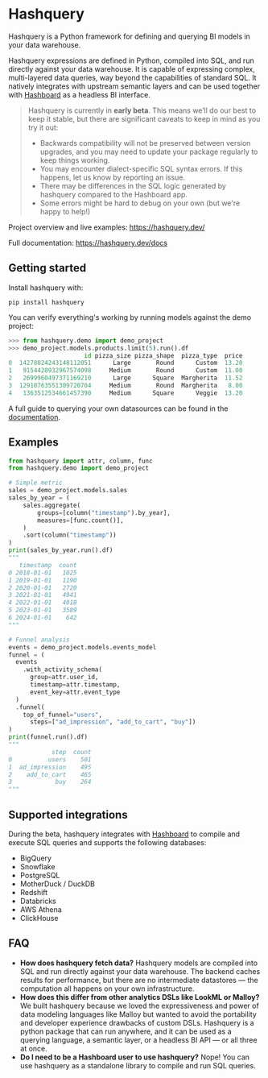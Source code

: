 # Hashquery

Hashquery is a Python framework for defining and querying BI models in your data warehouse.

Hashquery expressions are defined in Python, compiled into SQL, and run directly against your data warehouse. It is capable of expressing complex, multi-layered data queries, way beyond the capabilities of standard SQL. It natively integrates with upstream semantic layers and can be used together with [Hashboard](https://hashboard.com) as a headless BI interface.

> Hashquery is currently in **early beta**. This means we’ll do our best to keep it stable, but there are significant caveats to keep in mind as you try it out:
>
> - Backwards compatibility will not be preserved between version upgrades, and you may need to update your package regularly to keep things working.
> - You may encounter dialect-specific SQL syntax errors. If this happens, let us know by reporting an issue.
> - There may be differences in the SQL logic generated by hashquery compared to the Hashboard app.
> - Some errors might be hard to debug on your own (but we're happy to help!)

Project overview and live examples: https://hashquery.dev/

Full documentation: https://hashquery.dev/docs

## Getting started

Install hashquery with:

```
pip install hashquery
```

You can verify everything's working by running models against the demo project:

```python
>>> from hashquery.demo import demo_project
>>> demo_project.models.products.limit(5).run().df
                     id pizza_size pizza_shape  pizza_type  price
0  14278024243148112051      Large       Round      Custom  13.20
1   9154428932967574098     Medium       Round      Custom  11.00
2   2699960497371169210      Large      Square  Margherita  11.52
3  12910763551309720704     Medium       Round  Margherita   8.00
4   1363512534661457390     Medium      Square      Veggie  13.20
```

A full guide to querying your own datasources can be found in the [documentation](https://hashquery.dev/docs/setup_tutorial/2_authentication/).

## Examples

```python
from hashquery import attr, column, func
from hashquery.demo import demo_project

# Simple metric
sales = demo_project.models.sales
sales_by_year = (
    sales.aggregate(
        groups=[column("timestamp").by_year],
        measures=[func.count()],
    )
    .sort(column("timestamp"))
)
print(sales_by_year.run().df)
"""
   timestamp  count
0 2018-01-01   1025
1 2019-01-01   1190
2 2020-01-01   2720
3 2021-01-01   4941
4 2022-01-01   4018
5 2023-01-01   3589
6 2024-01-01    642
"""
```

```python
# Funnel analysis
events = demo_project.models.events_model
funnel = (
  events
	.with_activity_schema(
      group=attr.user_id,
      timestamp=attr.timestamp,
      event_key=attr.event_type
  )
  .funnel(
    top_of_funnel="users",
	  steps=["ad_impression", "add_to_cart", "buy"])
)
print(funnel.run().df)
"""
            step  count
0          users    501
1  ad_impression    495
2    add_to_cart    465
3            buy    264
"""
```

## Supported integrations

During the beta, hashquery integrates with [Hashboard](https://hashboard.com) to compile and execute SQL queries and supports the following databases:

- BigQuery
- Snowflake
- PostgreSQL
- MotherDuck / DuckDB
- Redshift
- Databricks
- AWS Athena
- ClickHouse

## FAQ

- **How does hashquery fetch data?**
  Hashquery models are compiled into SQL and run directly against your data warehouse. The backend caches results for performance, but there are no intermediate datastores — the computation all happens on your own infrastructure.
- **How does this differ from other analytics DSLs like LookML or Malloy?**
  We built hashquery because we loved the expressiveness and power of data modeling languages like Malloy but wanted to avoid the portability and developer experience drawbacks of custom DSLs. Hashquery is a python package that can run anywhere, and it can be used as a querying language, a semantic layer, or a headless BI API — or all three at once.
- **Do I need to be a Hashboard user to use hashquery?**
  Nope! You can use hashquery as a standalone library to compile and run SQL queries.

